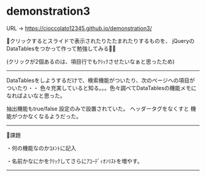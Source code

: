 # demonstration3

URL → https://cioccolato12345.github.io/demonstration3/


🔰クリックするとスライドで表示されたりたたまれたりするものを、
jQueryのDataTablesをつかって作って勉強してみる📝💦


(クリックが2個あるのは、項目行でもｸﾘｯｸさせたいなぁと思ったため)

************************************************************

DataTablesをしようするだけで、検索機能がついたり、次のページへの項目がついたり・・
色々充実していると知る。。。色々調べてDataTablesの機能メモになればよいなと思った。

抽出機能もtrue/false 設定のみで設置されていた。 ヘッダータグをなくすと 機能がつかなくなるようだった。


************************************************************

🐥課題

・何の機能なのかｺﾒﾝﾄに記入

・名前かなにかをｸﾘｯｸしてさらにｱｺｰﾃﾞｨｵﾝﾘｽﾄを増やす。

************************************************************


